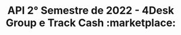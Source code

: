<br id="inicio">

<h1 align="center">API 2° Semestre de 2022 - 4Desk Group e Track Cash :marketplace:</h1>
